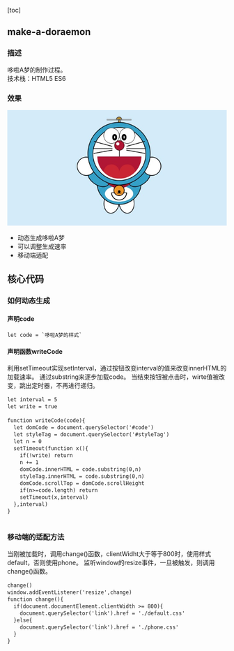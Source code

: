 [toc]
## make-a-doraemon
### 描述
哆啦A梦的制作过程。<br>
技术栈：HTML5 ES6

### 效果
![效果图](https://github.com/Youngto25/make-a-doraemon/blob/master/image/xxx.jpg)
- 动态生成哆啦A梦
- 可以调整生成速率
- 移动端适配

## 核心代码

### 如何动态生成
#### 声明code
```
let code = `哆啦A梦的样式`
```
#### 声明函数writeCode
利用setTimeout实现setInterval，通过按钮改变interval的值来改变innerHTML的加载速率。
通过substring来逐步加载code。
当结束按钮被点击时，wirte值被改变，跳出定时器，不再进行递归。
```
let interval = 5
let write = true

function writeCode(code){
  let domCode = document.querySelector('#code')
  let styleTag = document.querySelector('#styleTag')
  let n = 0
  setTimeout(function x(){
    if(!write) return
    n += 1
    domCode.innerHTML = code.substring(0,n)
    styleTag.innerHTML = code.substring(0,n)
    domCode.scrollTop = domCode.scrollHeight
    if(n>=code.length) return
    setTimeout(x,interval)
  },interval)
}


```

### 移动端的适配方法
当刚被加载时，调用change()函数，clientWidht大于等于800时，使用样式default，否则使用phone。
监听window的resize事件，一旦被触发，则调用change()函数。
```
change()
window.addEventListener('resize',change)
function change(){
  if(document.documentElement.clientWidth >= 800){
    document.querySelector('link').href = './default.css'
  }else{
    document.querySelector('link').href = './phone.css'
  }
}
```
